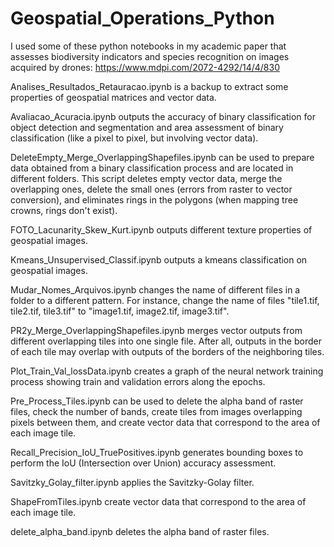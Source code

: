# Geospatial_Operations_Python

I used some of these python notebooks in my academic paper that assesses biodiversity indicators and species recognition on images acquired by drones: https://www.mdpi.com/2072-4292/14/4/830

Analises_Resultados_Retauracao.ipynb is a backup to extract some properties of geospatial matrices and vector data.

Avaliacao_Acuracia.ipynb outputs the accuracy of binary classification for object detection and segmentation and area assessment of binary classification (like a pixel to pixel, but involving vector data).

DeleteEmpty_Merge_OverlappingShapefiles.ipynb can be used to prepare data obtained from a binary classification process and are located in different folders. This script deletes empty vector data, merge the overlapping ones, delete the small ones (errors from raster to vector conversion), and eliminates rings in the polygons (when mapping tree crowns, rings don't exist).

FOTO_Lacunarity_Skew_Kurt.ipynb outputs different texture properties of geospatial images.

Kmeans_Unsupervised_Classif.ipynb outputs a kmeans classification on geospatial images.

Mudar_Nomes_Arquivos.ipynb changes the name of different files in a folder to a different pattern. For instance, change the name of files "tile1.tif, tile2.tif, tile3.tif" to "image1.tif, image2.tif, image3.tif".

PR2y_Merge_OverlappingShapefiles.ipynb merges vector outputs from different overlapping tiles into one single file. After all, outputs in the border of each tile may overlap with outputs of the borders of the neighboring tiles.

Plot_Train_Val_lossData.ipynb creates a graph of the neural network training process showing train and validation errors along the epochs.

Pre_Process_Tiles.ipynb can be used to delete the alpha band of raster files, check the number of bands, create tiles from images overlapping pixels between them, and create vector data that correspond to the area of each image tile.

Recall_Precision_IoU_TruePositives.ipynb generates bounding boxes to perform the IoU (Intersection over Union) accuracy assessment.

Savitzky_Golay_filter.ipynb applies the Savitzky-Golay filter.

ShapeFromTiles.ipynb create vector data that correspond to the area of each image tile.

delete_alpha_band.ipynb deletes the alpha band of raster files.
